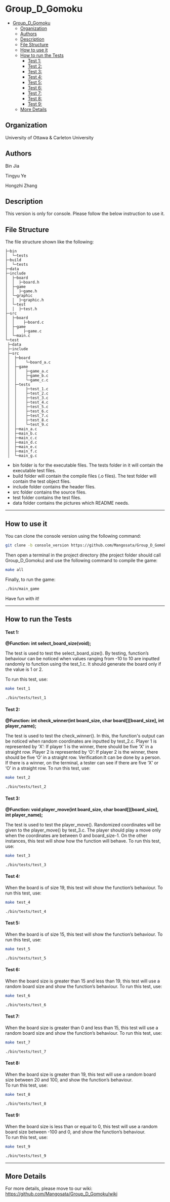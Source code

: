 # Group_D_Gomoku

- [Group_D_Gomoku](#group-d-gomoku)
  * [Organization](#organization)
  * [Authors](#authors)
  * [Description](#description)
  * [File Structure](#file-structure)
  * [How to use it](#how-to-use-it)
  * [How to run the Tests](#how-to-run-the-tests)
    - [Test 1:](#test-1)
    - [Test 2:](#test-2)
    - [Test 3:](#test-3)
    - [Test 4:](#test-4)
    - [Test 5:](#test-5)
    - [Test 6:](#test-6)
    - [Test 7:](#test-7)
    - [Test 8:](#test-8)
    - [Test 9:](#test-9)
  * [More Details](#more-details)

## Organization

University of Ottawa & Carleton University



## Authors

Bin Jia

Tingyu Ye

Hongzhi Zhang



## Description

This version is only for console. Please follow the below instruction to use it.



## File Structure

The file structure shown like the following:

```
├─bin
│  └─tests
├─build
│  └─tests
├─data
├─include
│  ├─board
│  │  ├─board.h
│  ├─game
│  │  ├─game.h
│  └─graphic
│  │  ├─graphic.h
│  └─test
│  │  ├─test.h
├─src
│  ├─board
│  │    ├─board.c
│  ├─game
│  │    ├─game.c
│  └─main.c
└─test
 ├─data
 ├─include
 ├─src
 │  ├─board
 │  │    └─board_a.c
 │  ├─game
 │  │    ├─game_a.c
 │  │    ├─game_b.c
 │  │    └─game_c.c
 │  ├─tests
 │  │    ├─test_1.c
 │  │    ├─test_2.c
 │  │    ├─test_3.c
 │  │    ├─test_4.c
 │  │    ├─test_5.c
 │  │    ├─test_6.c
 │  │    ├─test_7.c
 │  │    ├─test_8.c
 │  │    └─test_9.c
 │  ├─main_a.c
 │  ├─main_b.c
 │  ├─main_c.c
 │  ├─main_d.c
 │  ├─main_e.c
 │  ├─main_f.c
 │  └─main_g.c
```

- bin folder is for the executable files. The tests folder in it will contain the executable test files.
- build folder will contain the compile files (.o files). The test folder will contain the test object files.
- include folder contains the header files.
- src folder contains the source files.
- test folder contains the test files.
- data folder contains the pictures which README needs.

****

## How to use it

You can clone the console version using the following command:

```bash
git clone -b console_version https://github.com/Mangosata/Group_D_Gomoku.git
```

Then open a terminal in the project directory (the project folder should call Group_D_Gomoku) and  use the following command to compile the game:

``` bash
make all
```

Finally, to run the game:

```bash
./bin/main_game
```

Have fun with it!

****

## How to run the Tests

#### Test 1:

**@Function: int select_board_size(void);**

The test is used to test the select_board_size(). By testing, function’s behaviour can be noticed when values ranging from -10 to 10 are inputted randomly to function using the test_1.c. It should generate the board only if the value is 1 or 2. 

To run this test, use:

``` bash
make test_1
```

``` bash
./bin/tests/test_1
```

#### Test 2:

**@Function: int check_winner(int board_size, char board[][board_size], int player_name);**

The test is used to test the check_winner(). In this, the function's output can be noticed when random coordinates are inputted by test_2.c. 
Player 1 is represented by ‘X’: If player 1 is the winner, there should be five ‘X’ in a straight row.
Player 2 is represented by ‘O’: If player 2 is the winner, there should be five ‘O’ in a straight row.
Verification:It can be done by a person. If there is a winner, on the terminal, a tester can see if there are five ‘X’ or ‘O’ in a straight row.
To run this test, use:

``` bash
make test_2
```

``` bash
./bin/tests/test_2
```

#### Test 3:

**@Function: void player_move(int board_size, char board[][board_size], int player_name);**

The test is used to test the player_move(). Randomized coordinates will be given to the player_move() by test_3.c. The player should play a move only when the coordinates are between 0 and board_size-1. On the other instances, this test will show how the function will behave. 
To run this test, use:

``` bash
make test_3
```

``` bash
./bin/tests/test_3
```

#### Test 4:

When the board is of size 19, this test will show the function’s behaviour. 
To run this test, use:

``` bash
make test_4
```

``` bash
./bin/tests/test_4
```

#### Test 5:

When the board is of size 15, this test will show the function’s behaviour. 
To run this test, use:

``` bash
make test_5
```

``` bash
./bin/tests/test_5
```

#### Test 6:

When the board size is greater than 15 and less than 19, this test will use a random board size and show the function’s behaviour. 
To run this test, use:

``` bash
make test_6
```

``` bash
./bin/tests/test_6
```

#### Test 7:

When the board size is greater than 0 and less than 15, this test will use a random board size and show the function’s behaviour. 
To run this test, use:

``` bash
make test_7
```

``` bash
./bin/tests/test_7
```

#### Test 8:

When the board size is greater than 19, this test will use a random board size between 20 and 100, and show the function’s behaviour.  
To run this test, use:

``` bash
make test_8
```

``` bash
./bin/tests/test_8
```


#### Test 9:

When the board size is less than or equal to 0, this test will use a random board size between -100 and 0, and show the function’s behaviour.  
To run this test, use:

``` bash
make test_9
```

``` bash
./bin/tests/test_9
```

****



## More Details

For more details, please move to our wiki: https://github.com/Mangosata/Group_D_Gomoku/wiki

